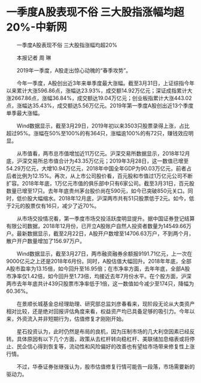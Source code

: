 # 一季度A股表现不俗 三大股指涨幅均超20%-中新网

　　一季度A股表现不俗 三大股指涨幅均超20%

　　本报记者 周 琳

　　2019年一季度，A股走出惊心动魄的“春季攻势”。

　　今年一季度，A股创出近3年来单季度最大涨幅。截至3月31日，上证综指今年以来累计大涨596.86点，涨幅达23.93%，成交额14.92万亿元；深证成指累计大涨2667.86点，涨幅36.84%，成交额达19.04万亿元；创业板指累计大涨443.02点，涨幅达35.43%，成交额达5.56万亿元。2019年第一季度A股创出近13个季度单季最大涨幅。

　　Wind数据显示，截至3月29日，2019年初以来3503只股票录得上涨，占比超过95%。涨幅在50%至100%的有364只，涨幅逾100%的有72只，赚钱效应明显。

　　从市值看，两市总市值增加近11万亿元。沪深交易所数据显示，2018年12月底，沪深交易所总市值合计为43.35万亿元；2019年3月28日，这一数值已增至54.29万亿元，大增10.94万亿元，2018年中国全年GDP为90.03万亿元，前者占后者比例为12.15%。再次，从上市公司股价看，百元股和市值过1万亿元公司不断扩容。2018年年底，1万亿元市值的俱乐部中只有6家公司。截至3月31日，百元股数量已增至17只。去年年底贵州茅台股价尚在590元，如今已突破850元关口。同时，低价股大幅缩水。2018年12月底，沪深两市共有51只股票低于2元。如今，低于2元的股票仅有16只，减少了近70%。

　　从市场交投情况看，第一季度市场交投活跃度明显提升。据中国证券登记结算有限公司数据，2018年12月份，已开立A股账户自然人投资者数量为14549.66万户。最新数据显示，截至2月22日，A股开户数增至14706.63万户，不到两个月，散户开户数量增加了156.97万户。

　　Wind数据显示，截至3月27日，两市融资融券余额报9191.71亿元，上一次在9000亿元之上还是2018年6月份。同时，A股估值大幅回升。2018年年底，全部A股市盈率为13.15倍，如今回升至16.95倍；在市净率方面，去年年底，全部A股市净率仅1.42倍，如今回升至1.73倍，均接近去年7月份水平。在个股方面，沪深两市去年年底共计439只股票市净率低于1倍，这一数值如今减少至174只，降幅为60.36%。

　　在景顺长城基金总经理助理、研究部总监刘彦春看来，现阶段无论从大类资产相对比较，还是绝对回报评估角度来看，权益资产均已具备足够的吸引力。今年以来，外资流入并非短期行为，估值修复才刚刚开始。

　　星石投资认为，此时仍然是布局的良机，因为压制市场的几大利空因素已经反转。具体原因有以下几个方面，政策从去杠杆转向稳杠杆、美联储加息缩表或将停止、民企信心得到恢复等，流动性和风险偏好的改善也有望给市场带来修复性上涨行情。

　　不过，华泰证券张继强认为，股市估值修复行情可能告一段落，市场需要新的驱动力。
